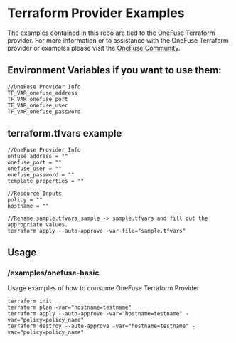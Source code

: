# Terraform Provider Examples

The examples contained in this repo are tied to the OneFuse Terraform provider.  For more information or to assistance with the OneFuse Terraform provider or examples please visit the [OneFuse Community](https://onefuse.cloudbolt.io/).

## Environment Variables if you want to use them:

```
//OneFuse Provider Info
TF_VAR_onefuse_address
TF_VAR_onefuse_port
TF_VAR_onefuse_user
TF_VAR_onefuse_password

```

## terraform.tfvars example

```
//OneFuse Provider Info
onfuse_address = ""
onefuse_port = ""
onefuse_user = ""
onefuse_password = ""
template_properties = ""

//Resource Inputs
policy = ""
hostname = ""

//Rename sample.tfvars_sample -> sample.tfvars and fill out the appropriate values.
terraform apply --auto-approve -var-file="sample.tfvars"

```



## Usage

### /examples/onefuse-basic

Usage examples of how to consume OneFuse Terraform Provider

```
terraform init
terraform plan -var="hostname=testname" 
terraform apply --auto-approve -var="hostname=testname" -var="policy=policy_name"
terraform destroy --auto-approve -var="hostname=testname" -var="policy=policy_name"
```